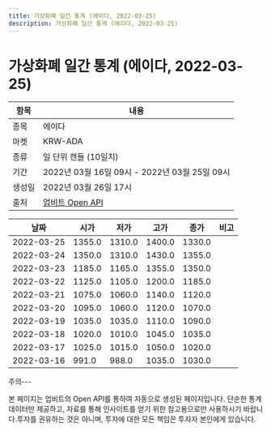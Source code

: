 ```yaml
---
title: 가상화폐 일간 통계 (에이다, 2022-03-25)
description: 가상화폐 일간 통계 (에이다, 2022-03-25)
---
```


가상화폐 일간 통계 (에이다, 2022-03-25)
===

|항목|내용|
|--|--|
|종목|에이다|
|마켓|KRW-ADA|
|종류|일 단위 캔들 (10일치)|
|기간|2022년 03월 16일 09시 - 2022년 03월 25일 09시|
|생성일|2022년 03월 26일 17시|
|출처|[업비트 Open API](https://docs.upbit.com)|


|날짜|시가|저가|고가|종가|비고|
|--|--|--|--|--|--|
|2022-03-25|1355.0|1310.0|1400.0|1330.0|    |
|2022-03-24|1350.0|1310.0|1430.0|1355.0|    |
|2022-03-23|1185.0|1165.0|1355.0|1350.0|    |
|2022-03-22|1125.0|1105.0|1200.0|1185.0|    |
|2022-03-21|1075.0|1060.0|1140.0|1120.0|    |
|2022-03-20|1095.0|1060.0|1120.0|1070.0|    |
|2022-03-19|1035.0|1035.0|1110.0|1090.0|    |
|2022-03-18|1020.0|1010.0|1045.0|1035.0|    |
|2022-03-17|1025.0|1015.0|1050.0|1020.0|    |
|2022-03-16|991.0|988.0|1035.0|1030.0|    |


주의---

본 페이지는 업비트의 Open API를 통하여 자동으로 생성된 페이지입니다. 단순한 통계 데이터만 제공하고, 자료를 통해 인사이트를 얻기 위한 참고용으로만 사용하시기 바랍니다.투자를 권유하는 것은 아니며, 투자에 대한 모든 책임은 투자자 본인에게 있습니다.